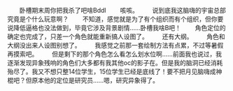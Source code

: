 &emsp;&emsp;卧槽期末周你把我杀了吧啥Bddl
&emsp;&emsp;咳咳。
&emsp;&emsp;说到底我这脑嗨的宇宙总部究竟是个什么玩意啊？
&emsp;&emsp;不知道，感觉就是为了有个组织而有个组织，但你要说降低逼格也没法做到，毕竟它涉及背景剧情……卧槽我啥B吧！
&emsp;&emsp;角色定位的确定也完成了，只差一个角色就能重新搞人设图了。
&emsp;&emsp;还有大纲。
&emsp;&emsp;角色和大纲没出来人设图别想了。
&emsp;&emsp;我感觉之前那一套绘制方法有点累，不过等暑假再摸索吧。
&emsp;&emsp;但是剩下的那个角色怎么看怎么划水位啊……前面我也说过，我逐渐发现异象残响的角色们大多都有我其他oc的影子在。但是我的脑洞已经消耗殆尽了。我又不想只整14位学生，15位学生已经是底线了！要不把月见脑嗨成神棍吧？但原本他的定位是研究员……嗯，研究异象得了。

<!-- ##{"timestamp":1718132112}## -->